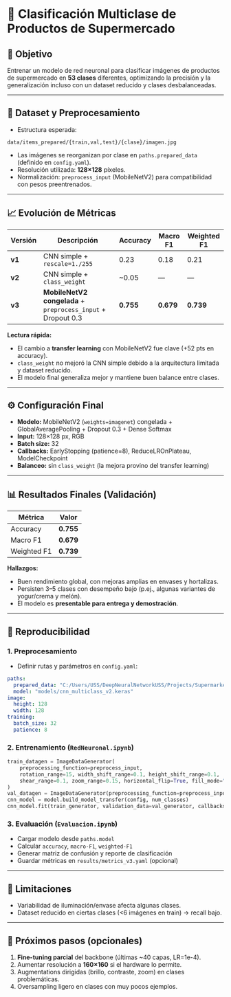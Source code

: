 
# 🛒 Clasificación Multiclase de Productos de Supermercado  

## 🎯 Objetivo  
Entrenar un modelo de red neuronal para clasificar imágenes de productos de supermercado en **53 clases** diferentes, optimizando la precisión y la generalización incluso con un dataset reducido y clases desbalanceadas.  

---

## 📂 Dataset y Preprocesamiento  
- Estructura esperada:  
```
data/items_prepared/{train,val,test}/{clase}/imagen.jpg
```  
- Las imágenes se reorganizan por clase en `paths.prepared_data` (definido en `config.yaml`).  
- Resolución utilizada: **128×128** píxeles.  
- Normalización: `preprocess_input` (MobileNetV2) para compatibilidad con pesos preentrenados.  

---

## 📈 Evolución de Métricas

| Versión | Descripción | Accuracy | Macro F1 | Weighted F1 |
|---------|-------------|----------|----------|-------------|
| **v1** | CNN simple + `rescale=1./255` | 0.23 | 0.18 | 0.21 |
| **v2** | CNN simple + `class_weight` | ~0.05 | — | — |
| **v3** | **MobileNetV2 congelada** + `preprocess_input` + Dropout 0.3 | **0.755** | **0.679** | **0.739** |

**Lectura rápida:**  
- El cambio a **transfer learning** con MobileNetV2 fue clave (+52 pts en accuracy).  
- `class_weight` no mejoró la CNN simple debido a la arquitectura limitada y dataset reducido.  
- El modelo final generaliza mejor y mantiene buen balance entre clases.  

---

## ⚙️ Configuración Final  
- **Modelo:** MobileNetV2 (`weights=imagenet`) congelada + GlobalAveragePooling + Dropout 0.3 + Dense Softmax  
- **Input:** 128×128 px, RGB  
- **Batch size:** 32  
- **Callbacks:** EarlyStopping (patience=8), ReduceLROnPlateau, ModelCheckpoint  
- **Balanceo:** sin `class_weight` (la mejora provino del transfer learning)  

---

## 📊 Resultados Finales (Validación)  
| Métrica | Valor |
|---------|-------|
| Accuracy | **0.755** |
| Macro F1 | **0.679** |
| Weighted F1 | **0.739** |

**Hallazgos:**  
- Buen rendimiento global, con mejoras amplias en envases y hortalizas.  
- Persisten 3–5 clases con desempeño bajo (p.ej., algunas variantes de yogur/crema y melón).  
- El modelo es **presentable para entrega y demostración**.  

---

## 🔁 Reproducibilidad  

### 1. Preprocesamiento  
- Definir rutas y parámetros en `config.yaml`:  
```yaml
paths:
  prepared_data: "C:/Users/USS/DeepNeuralNetworkUSS/Projects/Supermarket/data/items_prepared"
  model: "models/cnn_multiclass_v2.keras"
image:
  height: 128
  width: 128
training:
  batch_size: 32
  patience: 8
```

### 2. Entrenamiento (`RedNeuronal.ipynb`)  
```python
train_datagen = ImageDataGenerator(
    preprocessing_function=preprocess_input,
    rotation_range=15, width_shift_range=0.1, height_shift_range=0.1,
    shear_range=0.1, zoom_range=0.15, horizontal_flip=True, fill_mode="nearest"
)
val_datagen = ImageDataGenerator(preprocessing_function=preprocess_input)
cnn_model = model.build_model_transfer(config, num_classes)
cnn_model.fit(train_generator, validation_data=val_generator, callbacks=callbacks)
```

### 3. Evaluación (`Evaluacion.ipynb`)  
- Cargar modelo desde `paths.model`  
- Calcular `accuracy`, `macro-F1`, `weighted-F1`  
- Generar matriz de confusión y reporte de clasificación  
- Guardar métricas en `results/metrics_v3.yaml` (opcional)  

---

## 📌 Limitaciones  
- Variabilidad de iluminación/envase afecta algunas clases.  
- Dataset reducido en ciertas clases (<6 imágenes en train) → recall bajo.  

---

## 🧭 Próximos pasos (opcionales)  
1. **Fine-tuning parcial** del backbone (últimas ~40 capas, LR=1e-4).  
2. Aumentar resolución a **160×160** si el hardware lo permite.  
3. Augmentations dirigidas (brillo, contraste, zoom) en clases problemáticas.  
4. Oversampling ligero en clases con muy pocos ejemplos.  
